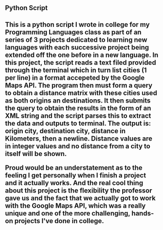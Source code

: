 <h2>Python Script<h2>

<p>This is a python script I wrote in college for my Programming Languages class as part of an series of 3 projects dedicated to learning new languages with each successive project being extended off the one before in a new language. In this project, the script reads a text filed provided through the terminal which in turn list cities (1 per line) in a format accepeted by the Google Maps API. The program then must form a query to obtain a distance matrix with these cities used as both origins an destinations. It then submits the query to obtain the results in the form of an XML string and the script parses this to extract the data and outputs to terminal. The output is: origin city, destination city, distance in Kilometers, then a newline. Distance values are in integer values and no distance from a city to itself will be shown.<p>

<p>Proud would be an understatement as to the feeling I get personally when I finish a project and it actually works. And the real cool thing about this project is the flexibility the professor gave us and the fact that we actually got to work with the Google Maps API, which was a really unique and one of the more challenging, hands-on projects I've done in college.<p>
